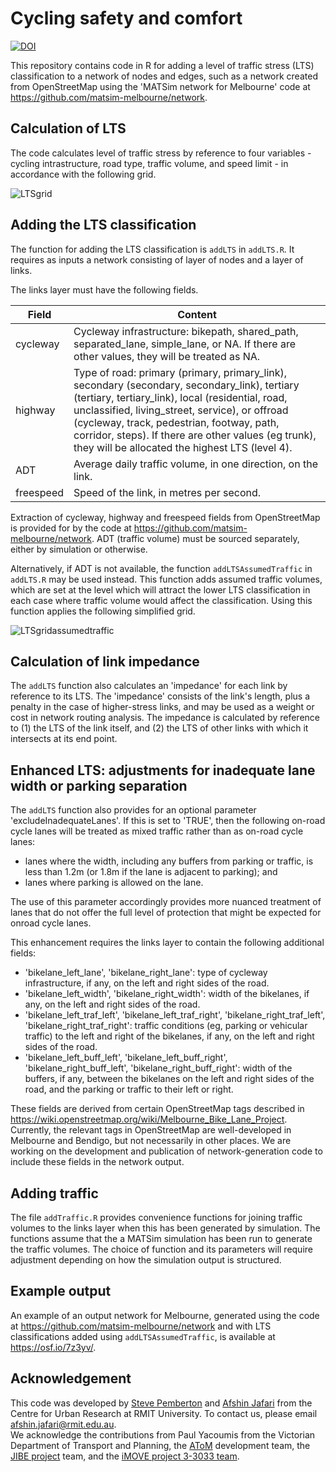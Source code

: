 # Cycling safety and comfort

[![DOI](https://zenodo.org/badge/854381506.svg)](https://zenodo.org/doi/10.5281/zenodo.13830909)

This repository contains code in R for adding a level of traffic stress (LTS) classification to a network of nodes and edges, such as a network created from OpenStreetMap using the 'MATSim network for Melbourne' code at https://github.com/matsim-melbourne/network.

## Calculation of LTS

The code calculates level of traffic stress by reference to four variables - cycling intrastructure, road type, traffic volume, and speed limit - in accordance with the following grid.

![LTSgrid](https://github.com/user-attachments/assets/febd1ec7-eca5-4d87-89ca-2ea0986933a0)

## Adding the LTS classification

The function for adding the LTS classification is `addLTS` in `addLTS.R`.  It requires as inputs a network consisting of layer of nodes and a layer of links.

The links layer must have the following fields.

| Field          | Content                                                     |
|----------------|-------------------------------------------------------------|
| cycleway       | Cycleway infrastructure: bikepath, shared_path, separated_lane, simple_lane, or NA.  If there are other values, they will be treated as NA. |
| highway        | Type of road: primary (primary, primary_link), secondary (secondary, secondary_link), tertiary (tertiary, tertiary_link), local (residential, road, unclassified, living_street, service), or offroad (cycleway, track, pedestrian, footway, path, corridor, steps).  If there are other values (eg trunk), they will be allocated the highest LTS (level 4). |
| ADT            | Average daily traffic volume, in one direction, on the link.
| freespeed      | Speed of the link, in metres per second.                     |

Extraction of cycleway, highway and freespeed fields from OpenStreetMap is provided for by the code at https://github.com/matsim-melbourne/network.  ADT (traffic volume) must be sourced separately, either by simulation or otherwise.

Alternatively, if ADT is not available, the function `addLTSAssumedTraffic` in `addLTS.R` may be used instead.  This function adds assumed traffic volumes, which are set at the level which will attract the lower LTS classification in each case where traffic volume would affect the classification.  Using this function applies the following simplified grid.

![LTSgridassumedtraffic](https://github.com/user-attachments/assets/032b9127-acfc-4856-abf5-ddd1ef458642)

## Calculation of link impedance

The `addLTS` function also calculates an 'impedance' for each link by reference to its LTS.  The 'impedance' consists of the link's length, plus a penalty in the case of higher-stress links, and may be used as a weight or cost in network routing analysis.  The impedance is calculated by reference to (1) the LTS of the link itself, and (2) the LTS of other links with which it intersects at its end point.   

## Enhanced LTS: adjustments for inadequate lane width or parking separation

The `addLTS` function also provides for an optional parameter 'excludeInadequateLanes'.  If this is set to 'TRUE', then the following on-road cycle lanes will be treated as mixed traffic rather than as on-road cycle lanes: 
- lanes where the width, including any buffers from parking or traffic, is less than 1.2m (or 1.8m if the lane is adjacent to parking); and
- lanes where parking is allowed on the lane.

The use of this parameter accordingly provides more nuanced treatment of lanes that do not offer the full level of protection that might be expected for onroad cycle lanes.

This enhancement requires the links layer to contain the following additional fields: 
- 'bikelane_left_lane', 'bikelane_right_lane': type of cycleway infrastructure, if any, on the left and right sides of the road.
- 'bikelane_left_width', 'bikelane_right_width': width of the bikelanes, if any, on the left and right sides of the road.
- 'bikelane_left_traf_left', 'bikelane_left_traf_right', 'bikelane_right_traf_left', 'bikelane_right_traf_right': traffic conditions (eg, parking or vehicular traffic) to the left and right of the bikelanes, if any, on the left and right sides of the road.
- 'bikelane_left_buff_left', 'bikelane_left_buff_right', 'bikelane_right_buff_left', 'bikelane_right_buff_right': width of the buffers, if any, between the bikelanes on the left and right sides of the road, and the parking or traffic to their left or right.

These fields are derived from certain OpenStreetMap tags described in https://wiki.openstreetmap.org/wiki/Melbourne_Bike_Lane_Project.  Currently, the relevant tags in OpenStreetMap are well-developed in Melbourne and Bendigo, but not necessarily in other places.  We are working on the development and publication of network-generation code to include these fields in the network output.

## Adding traffic
The file `addTraffic.R` provides convenience functions for joining traffic volumes to the links layer when this has been generated by simulation.  The functions assume that the a MATSim simulation has been run to generate the traffic volumes.  The choice of function and its parameters will require adjustment depending on how the simulation output is structured.  

## Example output
An example of an output network for Melbourne, generated using the code at https://github.com/matsim-melbourne/network and with LTS classifications added using `addLTSAssumedTraffic`, is available at https://osf.io/7z3yv/. 

## Acknowledgement
This code was developed by [Steve Pemberton](https://cur.org.au/people/steve-pemberton/) and [Afshin Jafari](https://cur.org.au/people/afshin-jafari/) from the Centre for Urban Research at RMIT University. To contact us, please email afshin.jafari@rmit.edu.au.  
We acknowledge the contributions from Paul Yacoumis from the Victorian Department of Transport and Planning, the [AToM](https://matsim-melbourne.github.io/) development team, the [JIBE project](https://jibeproject.com/) team, and the [iMOVE project 3-3033 team](https://imoveaustralia.com/project/modelling-cycling-investments-in-regional-areas/).
